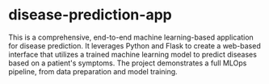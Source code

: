 # disease-prediction-app
This is a comprehensive, end-to-end machine learning-based application for disease prediction. It leverages Python and Flask to create a web-based interface that utilizes a trained machine learning model to predict diseases based on a patient's symptoms. The project demonstrates a full MLOps pipeline, from data preparation and model training.
